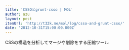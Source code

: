 ```yaml
---
title: 'CSSOとgrunt-csso | MOL'
author: azu
layout: post
itemUrl: 'http://t32k.me/mol/log/csso-and-grunt-csso/'
date: '2012-10-31T15:00:00.000Z'
---
```

CSSの構造を分析してマージや削除をする圧縮ツール
